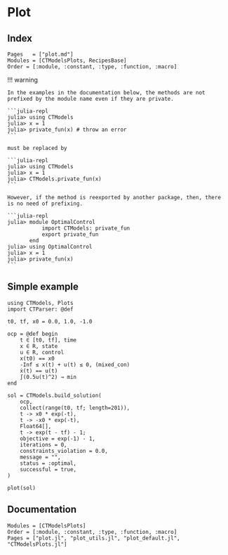 # Plot

## Index

```@index
Pages   = ["plot.md"]
Modules = [CTModelsPlots, RecipesBase]
Order = [:module, :constant, :type, :function, :macro]
```

!!! warning

    In the examples in the documentation below, the methods are not prefixed by the module name even if they are private. 

    ```julia-repl
    julia> using CTModels
    julia> x = 1
    julia> private_fun(x) # throw an error
    ```

    must be replaced by

    ```julia-repl
    julia> using CTModels
    julia> x = 1
    julia> CTModels.private_fun(x)
    ```

    However, if the method is reexported by another package, then, there is no need of prefixing.

    ```julia-repl
    julia> module OptimalControl
               import CTModels: private_fun
               export private_fun
           end
    julia> using OptimalControl
    julia> x = 1
    julia> private_fun(x)
    ```

## Simple example

```@example
using CTModels, Plots
import CTParser: @def

t0, tf, x0 = 0.0, 1.0, -1.0

ocp = @def begin
    t ∈ [t0, tf], time
    x ∈ R, state
    u ∈ R, control
    x(t0) == x0
    -Inf ≤ x(t) + u(t) ≤ 0, (mixed_con)
    ẋ(t) == u(t)
    ∫(0.5u(t)^2) → min
end

sol = CTModels.build_solution(
    ocp,
    collect(range(t0, tf; length=201)),
    t -> x0 * exp(-t),
    t -> -x0 * exp(-t),
    Float64[],
    t -> exp(t - tf) - 1;
    objective = exp(-1) - 1,
    iterations = 0,
    constraints_violation = 0.0,
    message = "",
    status = :optimal,
    successful = true,
)

plot(sol)
```

## Documentation

```@autodocs
Modules = [CTModelsPlots]
Order = [:module, :constant, :type, :function, :macro]
Pages = ["plot.jl", "plot_utils.jl", "plot_default.jl", "CTModelsPlots.jl"]
```
